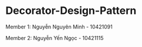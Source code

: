 # Decorator-Design-Pattern

Member 1: Nguyễn Nguyên Minh - 10421091

Member 2: Nguyễn Yến Ngọc - 10421115
